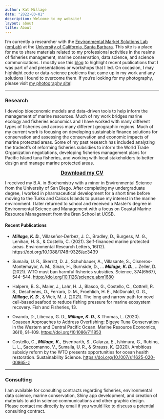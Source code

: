 ```yaml
---
author: Kat Millage
date: "2022-03-01"
description: Welcome to my website!
layout: about
title: About
---
```


I’m currently a researcher with the [Environmental Market Solutions Lab (emLab)](https://emlab.ucsb.edu/) at the [University of California, Santa Barbara](https://www.ucsb.edu/). This site is a place for me to share materials related to my professional activities in the realms of fisheries management, marine conservation, data science, and science communications. I mostly use this [blog](#blog) to highlight recent publications that I was part of and presentations or workshops that I led. On occasion, I may highlight code or data-science problems that came up in my work and any  solutions I found to overcome them. If you’re looking for my photography, please visit [my photography site](https://katmillage.smugmug.com/)!

<hr>

### Research 

I develop bioeconomic models and data-driven tools to help inform the management of marine resources. Much of my work bridges marine ecology and fisheries economics and I have worked with many different types of fisheries and across many different geographic regions. Much of my current work is focusing on developing sustainable finance solutions for conservation and assessing the conservation and economic impacts of marine protected areas. Some of my past research has included analyzing the tradeoffs of reforming fisheries subsidies to inform the World Trade Organization negotiations, developing fisheries management plans for Pacific Island tuna fisheries, and working with local stakeholders to better design and manage marine protected areas.

<p style="text-align: center;"><a href="2022_02_kat_millage_CV.pdf" download><big><strong>Download my CV</big></strong></a></p>

I received my B.A. in Biochemistry with a minor in Environmental Science from the University of San Diego. After completing my undergraduate degree, I worked in pharmaceutical development for a short time before moving to the Turks and Caicos Islands to pursue my interest in the marine environment. I later returned to school and received a Master’s degree in Environmental Science and Management with a focus on Coastal Marine Resource Management from the Bren School at UCSB.

#### Recent Publications

* ***Millage, K. D.***, Villaseñor-Derbez, J. C., Bradley, D., Burgess, M. G., Lenihan, H. S., & Costello, C. (2021). Self-financed marine protected areas. Environmental Research Letters, 16(12). https://doi.org/10.1088/1748-9326/ac3439

* Sumaila, U. R., Skerritt, D. J., Schuhbauer, A., Villasante, S., Cisneros-Montemayor, A. M., Sinan, H., Burnside, D., ... ***Millage, K. D.***, ...Zeller, D. (2021). WTO must ban harmful fisheries subsidies. Science, 374(6567), 544–544. https://doi.org/10.1126/science.abm1680

* Halpern, B. S., Maier, J., Lahr, H. J., Blasco, G., Costello, C., Cottrell, R. S., Deschenes, O., Ferraro, D. M., Froehlich, H. E., McDonald, G. G., ***Millage, K. D.***, & Weir, M. J. (2021). The long and narrow path for novel cell-based seafood to reduce fishing pressure for marine ecosystem recovery. Fish and Fisheries, 13.

* Ovando, D., Libecap, G. D., ***Millage, K. D.***, & Thomas, L. (2020). Coasean Approaches to Address Overfishing: Bigeye Tuna Conservation in the Western and Central Pacific Ocean. Marine Resource Economics, 36(1), 91–109. https://doi.org/10.1086/711853

* Costello, C., ***Millage, K.***, Eisenbarth, S., Galarza, E., Ishimura, G., Rubino, L. L., Saccomanno, V., Sumaila, U. R., & Strauss, K. (2020). Ambitious subsidy reform by the WTO presents opportunities for ocean health restoration. Sustainability Science. https://doi.org/10.1007/s11625-020-00865-z

<hr>

### Consulting

I am available for consulting contracts regarding fisheries, environmental data science, marine conservation, Shiny app development, and creation of materials to aid in science communications  and other graphic design. Please [contact me directly by email](mailto:millagek@gmail.com) if you would like to discuss a potential consulting contract. 
